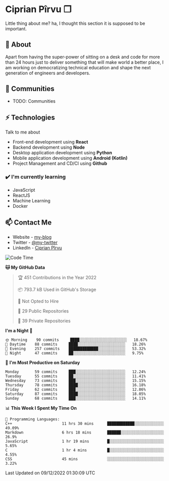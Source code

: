 # Ciprian Pîrvu ❐

Little thing about me? ha, I thought this section it is supposed to be important.

## 🧐 About

Apart from having the super-power of sitting on a desk and code for more than 24 hours just to deliver something that will make world a better place, I am working on democratizing technical education and shape the next generation of engineers and developers.

## 👯 Communities

-   TODO: Communities

## ⚡ Technologies

Talk to me about

-   Front-end development using **React**
-   Backend development using **Node**
-   Desktop application development using **Python**
-   Mobile application development using **Android (Kotlin)**
-   Project Management and CD/CI using **Github**

### ✔️ I'm currently learning

-   JavaScript
-   ReactJS
-   Machine Learning
-   Docker

## 📫 Contact Me

-   Website - [my-blog]()
-   Twitter - [@my-twitter]()
-   LinkedIn - [Ciprian Pîrvu](https://www.linkedin.com/in/p%C3%AErvu-ciprian-cristian-4415991b1/)

<!--START_SECTION:waka-->
![Code Time](http://img.shields.io/badge/Code%20Time-1%2C404%20hrs%2048%20mins-blue)

**🐱 My GitHub Data** 

> 🏆 451 Contributions in the Year 2022
 > 
> 📦 793.7 kB Used in GitHub's Storage 
 > 
> 🚫 Not Opted to Hire
 > 
> 📜 29 Public Repositories 
 > 
> 🔑 39 Private Repositories  
 > 
**I'm a Night 🦉** 

```text
🌞 Morning    90 commits     ████░░░░░░░░░░░░░░░░░░░░░   18.67% 
🌆 Daytime    88 commits     ████░░░░░░░░░░░░░░░░░░░░░   18.26% 
🌃 Evening    257 commits    █████████████░░░░░░░░░░░░   53.32% 
🌙 Night      47 commits     ██░░░░░░░░░░░░░░░░░░░░░░░   9.75%

```
📅 **I'm Most Productive on Saturday** 

```text
Monday       59 commits     ███░░░░░░░░░░░░░░░░░░░░░░   12.24% 
Tuesday      55 commits     ██░░░░░░░░░░░░░░░░░░░░░░░   11.41% 
Wednesday    73 commits     ███░░░░░░░░░░░░░░░░░░░░░░   15.15% 
Thursday     78 commits     ████░░░░░░░░░░░░░░░░░░░░░   16.18% 
Friday       62 commits     ███░░░░░░░░░░░░░░░░░░░░░░   12.86% 
Saturday     87 commits     ████░░░░░░░░░░░░░░░░░░░░░   18.05% 
Sunday       68 commits     ███░░░░░░░░░░░░░░░░░░░░░░   14.11%

```


📊 **This Week I Spent My Time On** 

```text
💬 Programming Languages: 
C++                      11 hrs 30 mins      ████████████░░░░░░░░░░░░░   49.09% 
Markdown                 6 hrs 18 mins       ██████░░░░░░░░░░░░░░░░░░░   26.9% 
JavaScript               1 hr 19 mins        █░░░░░░░░░░░░░░░░░░░░░░░░   5.65% 
C                        1 hr 4 mins         █░░░░░░░░░░░░░░░░░░░░░░░░   4.55% 
CSS                      45 mins             ░░░░░░░░░░░░░░░░░░░░░░░░░   3.22%

```


 Last Updated on 09/12/2022 01:30:09 UTC
<!--END_SECTION:waka-->
